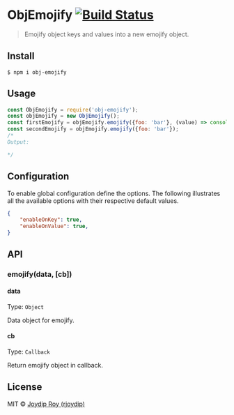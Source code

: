 # ObjEmojify [![Build Status](https://travis-ci.org/sindresorhus/map-obj.svg?branch=master)](https://travis-ci.org/rjoydip/obj-emojify)

> Emojify object keys and values into a new emojify object.

## Install

```
$ npm i obj-emojify
```

## Usage

```js
const ObjEmojify = require('obj-emojify');
const objEmojify = new ObjEmojify();
const firstEmojify = objEmojify.emojify({foo: 'bar'}, (value) => console.log(value));
const secondEmojify = objEmojify.emojify({foo: 'bar'});
/*
Output:

*/
```

## Configuration

To enable global configuration define the options.
The following illustrates all the available options with their respective default values.

```json
{
    "enableOnKey": true,
    "enableOnValue": true,
}
```

## API

### emojify(data, [cb])

#### data

Type: `Object`

Data object for emojify.

#### cb

Type: `Callback`

Return emojify object in callback.

## License

MIT © [Joydip Roy (rjoydip)](https://github.com/rjoydip/obj-emojify/blob/master/license.md)
